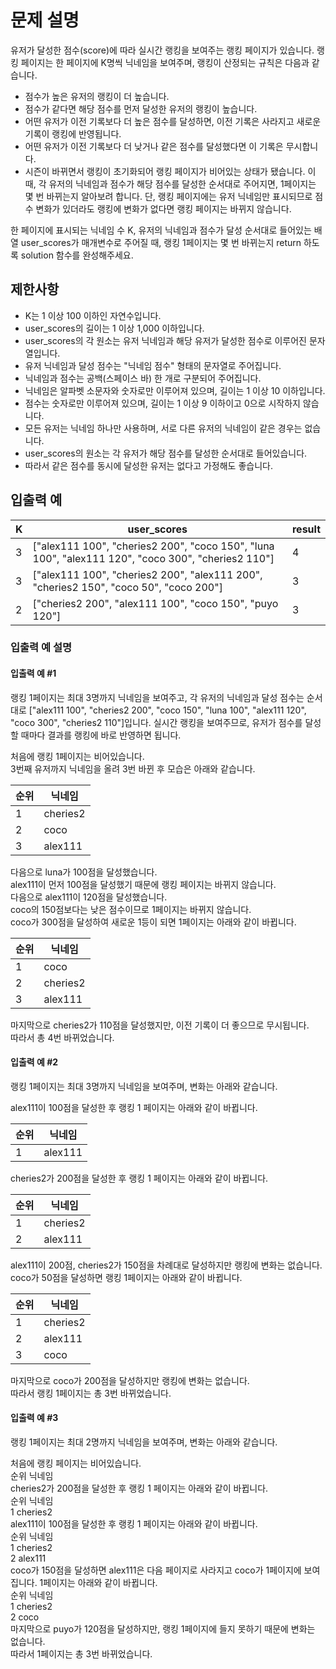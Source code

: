 # 문제 설명
유저가 달성한 점수(score)에 따라 실시간 랭킹을 보여주는 랭킹 페이지가 있습니다. 랭킹 페이지는 한 페이지에 K명씩 닉네임을 보여주며, 랭킹이 산정되는 규칙은 다음과 같습니다.   

- 점수가 높은 유저의 랭킹이 더 높습니다. 
- 점수가 같다면 해당 점수를 먼저 달성한 유저의 랭킹이 높습니다. 
- 어떤 유저가 이전 기록보다 더 높은 점수를 달성하면, 이전 기록은 사라지고 새로운 기록이 랭킹에 반영됩니다. 
- 어떤 유저가 이전 기록보다 더 낮거나 같은 점수를 달성했다면 이 기록은 무시합니다. 
- 시즌이 바뀌면서 랭킹이 초기화되어 랭킹 페이지가 비어있는 상태가 됐습니다. 이때, 각 유저의 닉네임과 점수가 해당 점수를 달성한 순서대로 주어지면, 1페이지는 몇 번 바뀌는지 알아보려 합니다. 단, 랭킹 페이지에는 유저 닉네임만 표시되므로 점수 변화가 있더라도 랭킹에 변화가 없다면 랭킹 페이지는 바뀌지 않습니다.

한 페이지에 표시되는 닉네임 수 K, 유저의 닉네임과 점수가 달성 순서대로 들어있는 배열 user_scores가 매개변수로 주어질 때, 랭킹 1페이지는 몇 번 바뀌는지 return 하도록 solution 함수를 완성해주세요.

## 제한사항
- K는 1 이상 100 이하인 자연수입니다.
- user_scores의 길이는 1 이상 1,000 이하입니다.
- user_scores의 각 원소는 유저 닉네임과 해당 유저가 달성한 점수로 이루어진 문자열입니다.
- 유저 닉네임과 달성 점수는 "닉네임 점수" 형태의 문자열로 주어집니다.
- 닉네임과 점수는 공백(스페이스 바) 한 개로 구분되어 주어집니다.
- 닉네임은 알파벳 소문자와 숫자로만 이루어져 있으며, 길이는 1 이상 10 이하입니다.
- 점수는 숫자로만 이루어져 있으며, 길이는 1 이상 9 이하이고 0으로 시작하지 않습니다.
- 모든 유저는 닉네임 하나만 사용하며, 서로 다른 유저의 닉네임이 같은 경우는 없습니다.
- user_scores의 원소는 각 유저가 해당 점수를 달성한 순서대로 들어있습니다.
- 따라서 같은 점수를 동시에 달성한 유저는 없다고 가정해도 좋습니다.

## 입출력 예
K|user_scores|result
---|---|---
3|["alex111 100", "cheries2 200", "coco 150", "luna 100", "alex111 120", "coco 300", "cheries2 110"]|4
3|["alex111 100", "cheries2 200", "alex111 200", "cheries2 150", "coco 50", "coco 200"]|3
2|["cheries2 200", "alex111 100", "coco 150", "puyo 120"]|3

### 입출력 예 설명
#### 입출력 예 #1
랭킹 1페이지는 최대 3명까지 닉네임을 보여주고, 각 유저의 닉네임과 달성 점수는 순서대로 ["alex111 100", "cheries2 200", "coco 150", "luna 100", "alex111 120", "coco 300", "cheries2 110"]입니다. 실시간 랭킹을 보여주므로, 유저가 점수를 달성할 때마다 결과를 랭킹에 바로 반영하면 됩니다.   
   
처음에 랭킹 1페이지는 비어있습니다.   
3번째 유저까지 닉네임을 올려 3번 바뀐 후 모습은 아래와 같습니다.   

순위|닉네임
---|---
1|cheries2   
2|coco   
3|alex111   
다음으로 luna가 100점을 달성했습니다.   
alex111이 먼저 100점을 달성했기 때문에 랭킹 페이지는 바뀌지 않습니다.   
다음으로 alex111이 120점을 달성했습니다.   
coco의 150점보다는 낮은 점수이므로 1페이지는 바뀌지 않습니다.   
coco가 300점을 달성하여 새로운 1등이 되면 1페이지는 아래와 같이 바뀝니다.   

순위|닉네임
---|---
1|coco   
2|cheries2   
3|alex111   
마지막으로 cheries2가 110점을 달성했지만, 이전 기록이 더 좋으므로 무시됩니다.   
따라서 총 4번 바뀌었습니다.   

#### 입출력 예 #2
랭킹 1페이지는 최대 3명까지 닉네임을 보여주며, 변화는 아래와 같습니다.   
   
alex111이 100점을 달성한 후 랭킹 1 페이지는 아래와 같이 바뀝니다.   

순위|닉네임
---|---
1|alex111   

cheries2가 200점을 달성한 후 랭킹 1 페이지는 아래와 같이 바뀝니다.   

순위|닉네임
---|---
1|cheries2   
2|alex111   

alex111이 200점, cheries2가 150점을 차례대로 달성하지만 랭킹에 변화는 없습니다.   
coco가 50점을 달성하면 랭킹 1페이지는 아래와 같이 바뀝니다.   

순위|닉네임
---|---
1|cheries2   
2|alex111   
3|coco   

마지막으로 coco가 200점을 달성하지만 랭킹에 변화는 없습니다.   
따라서 랭킹 1페이지는 총 3번 바뀌었습니다.   

#### 입출력 예 #3

랭킹 1페이지는 최대 2명까지 닉네임을 보여주며, 변화는 아래와 같습니다.   
   
처음에 랭킹 페이지는 비어있습니다.   
순위	닉네임   
cheries2가 200점을 달성한 후 랭킹 1 페이지는 아래와 같이 바뀝니다.   
순위	닉네임   
1	cheries2   
alex111이 100점을 달성한 후 랭킹 1 페이지는 아래와 같이 바뀝니다.   
순위	닉네임   
1	cheries2   
2	alex111   
coco가 150점을 달성하면 alex111은 다음 페이지로 사라지고 coco가 1페이지에 보여집니다. 1페이지는 아래와 같이 바뀝니다.   
순위	닉네임   
1	cheries2   
2	coco   
마지막으로 puyo가 120점을 달성하지만, 랭킹 1페이지에 들지 못하기 때문에 변화는 없습니다.   
따라서 1페이지는 총 3번 바뀌었습니다.   